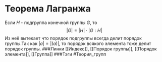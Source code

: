 # Теорема Лагранжа
Если $H$ - подгруппа конечной группы $G$, то 
$$
|G|=|H|\cdot|G:H|
$$
Из неё вытекает что порядок подгруппы всегда делит порядок группы.Так как $|a|=|(a)|$, то порядок всякого элемента тоже делит порядок группы.
###Линки [[Индекс]], [[Порядок группы]], [[Порядок элемента]], [[Группа]]
###Тэги 
 #Теория_групп 